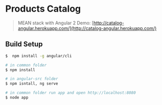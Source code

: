 # Products Catalog

> MEAN stack with Angular 2
> Demo: [http://catalog-angular.herokuapp.com/](http://catalog-angular.herokuapp.com/)

## Build Setup

``` bash
$  npm install -g angular/cli

# in common folder
$ npm install

# in angular-src folder
$ npm isntall, ng serve

# in common folder run app and open http://localhost:8080
$ node app
```